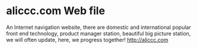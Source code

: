 # aliccc.com Web file
An Internet navigation website, there are domestic and international popular front end technology, product manager station, beautiful big picture station, we will often update, here, we progress together! http://aliccc.com
